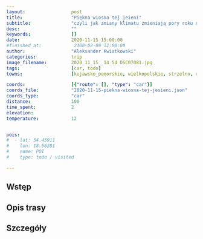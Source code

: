 ```yaml
---
layout:                 post
title:                  "Piękna wiosna tej jeieni"
subtitle:               "czyli jak zmiany klimatu zmieniają pory roku na przykładzie okolic Powidza"
desc:                   ""
keywords:               []
date:                   2020-11-15 15:00:00
#finished_at:            2100-02-09 12:00:00
author:                 "Aleksander Kwiatkowski"
categories:             trip
image_filename:         2020_11_15__14_54_DSC07081.jpg
tags:                   [car, todo]
towns:                  [kujawsko_pomorskie, wielkopolskie, strzelno, orchowo, powidz, witkowo, niechanowo, gniezno, lubowo]

coords:                 [{"route": [], "type": "car"}]
coords_file:            "2020-11-15-piekna-wiosna-tej-jesieni.json"
coords_type:            "car"
distance:               100
time_spent:             2
elevation:              
temperature:            12


pois:
#  - lat: 54.45911
#    lon: 18.56281
#    name: POI
#    type: todo / visited

---
```



## Wstęp

## Opis trasy

## Szczegóły
